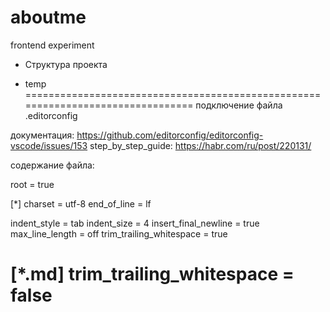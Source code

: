 # aboutme
frontend experiment


* Структура проекта

* temp
================================================================================
подключение файла .editorconfig

документация: https://github.com/editorconfig/editorconfig-vscode/issues/153
step_by_step_guide: https://habr.com/ru/post/220131/

содержание файла:

root = true

[*]
charset = utf-8
end_of_line = lf

indent_style = tab
indent_size = 4
insert_final_newline = true
max_line_length = off
trim_trailing_whitespace = true

[*.md]
trim_trailing_whitespace = false
================================================================================
